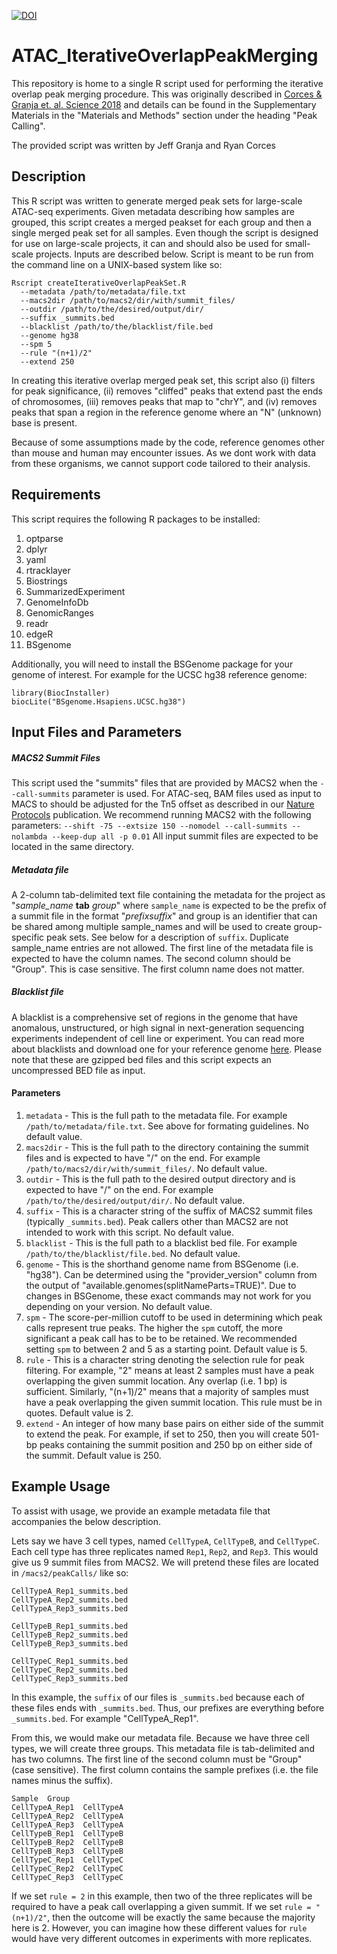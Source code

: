 [![DOI](https://zenodo.org/badge/416004561.svg)](https://zenodo.org/badge/latestdoi/416004561)

# ATAC_IterativeOverlapPeakMerging

This repository is home to a single R script used for performing the iterative overlap peak merging procedure. This was originally described in [Corces & Granja et. al. Science 2018](https://pubmed.ncbi.nlm.nih.gov/30361341/) and details can be found in the Supplementary Materials in the "Materials and Methods" section under the heading "Peak Calling".

The provided script was written by Jeff Granja and Ryan Corces

## Description
This R script was written to generate merged peak sets for large-scale ATAC-seq experiments. Given metadata
describing how samples are grouped, this script creates a merged peakset for each group and then a single
merged peak set for all samples. Even though the script is designed for use on large-scale projects, it can and should
also be used for small-scale projects. Inputs are described below. Script is meant to be run from the
command line on a UNIX-based system like so:

```
Rscript createIterativeOverlapPeakSet.R
  --metadata /path/to/metadata/file.txt
  --macs2dir /path/to/macs2/dir/with/summit_files/
  --outdir /path/to/the/desired/output/dir/
  --suffix _summits.bed
  --blacklist /path/to/the/blacklist/file.bed
  --genome hg38
  --spm 5
  --rule "(n+1)/2"
  --extend 250
```

In creating this iterative overlap merged peak set, this script also (i) filters for peak significance, (ii) removes "cliffed" peaks that extend past the ends of chromosomes, (iii) removes peaks that map to "chrY", and (iv) removes peaks that span a region in the reference genome where an "N" (unknown) base is present.

Because of some assumptions made by the code, reference genomes other than mouse and human may encounter issues. As we dont work with data from these organisms, we cannot support code tailored to their analysis.

## Requirements
This script requires the following R packages to be installed:
1. optparse
2. dplyr
3. yaml
4. rtracklayer
5. Biostrings
6. SummarizedExperiment
7. GenomeInfoDb
8. GenomicRanges
9. readr
10. edgeR
11. BSgenome

Additionally, you will need to install the BSGenome package for your genome of interest. For example for the UCSC hg38 reference genome:
```
library(BiocInstaller)
biocLite("BSgenome.Hsapiens.UCSC.hg38")
```

## Input Files and Parameters
##### MACS2 Summit Files
This script used the "summits" files that are provided by MACS2 when the `--call-summits` parameter is used. For ATAC-seq, BAM files used as input to MACS to should be adjusted for the Tn5 offset as described in our [Nature Protocols]() publication. We recommend running MACS2 with the following parameters:
`--shift -75 --extsize 150 --nomodel --call-summits --nolambda --keep-dup all -p 0.01`
All input summit files are expected to be located in the same directory.

##### Metadata file
A 2-column tab-delimited text file containing the metadata for the project as "_sample_name_ __tab__ _group_" 
where `sample_name` is expected to be the prefix of a summit file in the format "_prefixsuffix_" and
group is an identifier that can be shared among multiple sample_names and will be used to create group-specific peak sets. See below for a description of `suffix`.
Duplicate sample_name entries are not allowed.
The first line of the metadata file is expected to have the column names. The second column should be "Group". This is case sensitive. The first column name does not matter.

##### Blacklist file
A blacklist is a comprehensive set of regions in the genome that have anomalous, unstructured, or high signal in next-generation sequencing experiments independent of cell line or experiment. You can read more about blacklists and download one for your reference genome [here](https://github.com/Boyle-Lab/Blacklist). Please note that these are gzipped bed files and this script expects an uncompressed BED file as input.

#### Parameters
1. `metadata` - This is the full path to the metadata file. For example `/path/to/metadata/file.txt`. See above for formating guidelines. No default value.
2. `macs2dir` - This is the full path to the directory containing the summit files and is expected to have "/" on the end. For example `/path/to/macs2/dir/with/summit_files/`. No default value.
3. `outdir` - This is the full path to the desired output directory and is expected to have "/" on the end. For example `/path/to/the/desired/output/dir/`. No default value.
4. `suffix` - This is a character string of the suffix of MACS2 summit files (typically `_summits.bed`). Peak
     callers other than MACS2 are not intended to work with this script. No default value.
5. `blacklist` - This is the full path to a blacklist bed file. For example `/path/to/the/blacklist/file.bed`. No default value.
6. `genome` - This is the shorthand genome name from BSGenome (i.e. "hg38"). Can be determined using the "provider_version"
    column from the output of "available.genomes(splitNameParts=TRUE)". Due to changes in BSGenome, these exact commands may not work for you depending on your version. No default value.
7. `spm` - The score-per-million cutoff to be used in determining which peak calls represent true peaks. The higher the `spm` cutoff, the more significant a peak call has to be to be retained. We recommended setting `spm` to between 2 and 5 as a starting point. Default value is 5.
8. `rule` - This is a character string denoting the selection rule for peak filtering. For example, "2" means at least 2 samples
    must have a peak overlapping the given summit location. Any overlap (i.e. 1 bp) is sufficient. Similarly, "(n+1)/2" means that a majority of samples must have a peak overlapping the given summit location. This rule must be in quotes. Default value is 2. 
9. `extend` - An integer of how many base pairs on either side of the summit to extend the peak. For example, if set to 250, then you will create 501-bp peaks containing the summit position and 250 bp on either side of the summit. Default value is 250.

## Example Usage
To assist with usage, we provide an example metadata file that accompanies the below description.

Lets say we have 3 cell types, named `CellTypeA`, `CellTypeB`, and `CellTypeC`. Each cell type has three replicates named `Rep1`, `Rep2`, and `Rep3`. This would give us 9 summit files from MACS2. We will pretend these files are located in `/macs2/peakCalls/` like so:

```
CellTypeA_Rep1_summits.bed
CellTypeA_Rep2_summits.bed
CellTypeA_Rep3_summits.bed

CellTypeB_Rep1_summits.bed
CellTypeB_Rep2_summits.bed
CellTypeB_Rep3_summits.bed

CellTypeC_Rep1_summits.bed
CellTypeC_Rep2_summits.bed
CellTypeC_Rep3_summits.bed
```

In this example, the `suffix` of our files is `_summits.bed` because each of these files ends with `_summits.bed`. Thus, our prefixes are everything before `_summits.bed`. For example "CellTypeA_Rep1".

From this, we would make our metadata file. Because we have three cell types, we will create three groups. This metadata file is tab-delimited and has two columns. The first line of the second column must be "Group" (case sensitive). The first column contains the sample prefixes (i.e. the file names minus the suffix).
```
Sample	Group
CellTypeA_Rep1	CellTypeA
CellTypeA_Rep2	CellTypeA
CellTypeA_Rep3	CellTypeA
CellTypeB_Rep1	CellTypeB
CellTypeB_Rep2	CellTypeB
CellTypeB_Rep3	CellTypeB
CellTypeC_Rep1	CellTypeC
CellTypeC_Rep2	CellTypeC
CellTypeC_Rep3	CellTypeC
```

If we set `rule = 2` in this example, then two of the three replicates will be required to have a peak call overlapping a given summit. If we set `rule = "(n+1)/2"`, then the outcome will be exactly the same because the majority here is 2. However, you can imagine how these different values for `rule` would have very different outcomes in experiments with more replicates. 
